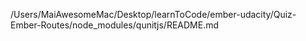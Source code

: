 /Users/MaiAwesomeMac/Desktop/learnToCode/ember-udacity/Quiz-Ember-Routes/node_modules/qunitjs/README.md